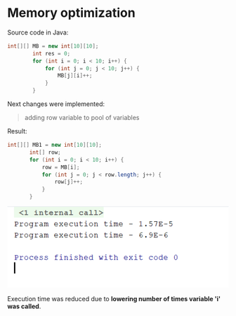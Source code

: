 # Memory optimization
Source code in Java:
```Java
int[][] MB = new int[10][10];
        int res = 0;
        for (int i = 0; i < 10; i++) {
            for (int j = 0; j < 10; j++) {
                MB[j][i]++;
            }
        }
```    
Next changes were implemented:

> adding row variable to pool of variables

Result:
```Java
int[][] MB1 = new int[10][10];
       int[] row;
       for (int i = 0; i < 10; i++) {
           row = MB[i];
           for (int j = 0; j < row.length; j++) {
               row[j]++;
           }
       }
``` 
![execution_time](пееквркерк.PNG "optimized time")

Execution time was reduced due to **lowering number of times variable 'i' was called**.

